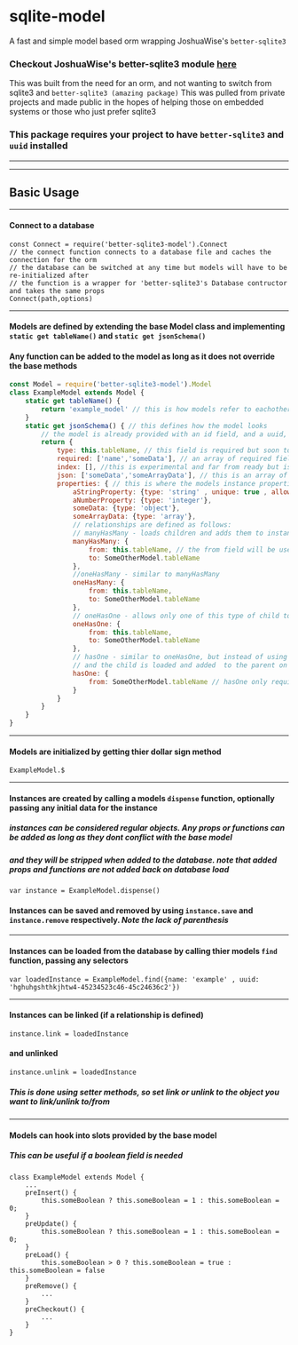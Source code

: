 # sqlite-model

A fast and simple model based orm wrapping JoshuaWise&#39;s `better-sqlite3`

### Checkout JoshuaWise&#39;s better-sqlite3 module [here](https://www.npmjs.com/package/better-sqlite3)

This was built from the need for an orm, and not wanting to switch from sqlite3 and `better-sqlite3 (amazing package)`
This was pulled from private projects and made public in the hopes of helping those on embedded systems or those who just prefer sqlite3

### This package requires your project to have `better-sqlite3` and `uuid` installed

---
---

## Basic Usage
---

#### Connect to a database

```
const Connect = require('better-sqlite3-model').Connect
// the connect function connects to a database file and caches the connection for the orm
// the database can be switched at any time but models will have to be re-initialized after
// the function is a wrapper for 'better-sqlite3's Database contructor and takes the same props
Connect(path,options)
```

---

#### Models are defined by extending the base Model class and implementing `static get tableName()` and `static get jsonSchema()`
#### Any function can be added to the model as long as it does not override the base methods

```javascript
const Model = require('better-sqlite3-model').Model
class ExampleModel extends Model {
	static get tableName() {
		return 'example_model' // this is how models refer to eachother in the database
	}
	static get jsonSchema() { // this defines how the model looks
		// the model is already provided with an id field, and a uuid, createdAt, and lastUpdated fields are added to objects automatically 
		return {
			type: this.tableName, // this field is required but soon to be deprecated
			required: ['name','someData'], // an array of required fields that an object must have before it can be saved
			index: [], //this is experimental and far from ready but is an array of fields to index in a dedicated index table for faster lookups
			json: ['someData','someArrayData'], // this is an array of fields that will be passed through JSON.parse and JSON.stringify on save and load, respectively
			properties: { // this is where the models instance properties and types are declared
				aStringProperty: {type: 'string' , unique: true , allowNull: false},
				aNumberProperty: {type: 'integer'},
				someData: {type: 'object'},
				someArrayData: {type: 'array'},
				// relationships are defined as follows:
				// manyHasMany - loads children and adds them to instance as an array indexed by the 'to' field with a 's' added. e.g. example_models
				manyHasMany: {
					from: this.tableName, // the from field will be used for complex relationships in future versions, but is required for now for future-proofing
					to: SomeOtherModel.tableName
				},
				//oneHasMany - similar to manyHasMany
				oneHasMany: {
					from: this.tableName,
					to: SomeOtherModel.tableName
				},
				// oneHasOne - allows only one of this type of child to be linked, added to the object without array and added 's'
				oneHasOne: {
					from: this.tableName,
					to: SomeOtherModel.tableName
				},
				// hasOne - similar to oneHasOne, but instead of using a lookup table for the child, the childs uuid is stored on the parent in the database,
				// and the child is loaded and added  to the parent on parent load
				hasOne: {
					from: SomeOtherModel.tableName // hasOne only requires the 'from' prop, which is the childs tableName
				}
			}
		}
	}
}
```

---

#### Models are initialized by getting thier dollar sign method
```
ExampleModel.$
```

---

#### Instances are created by calling a models `dispense` function, optionally passing any initial data for the instance
##### instances can be considered regular objects. Any props or functions can be added as long as they dont conflict with the base model
##### and they will be stripped when added to the database. note that added props and functions are not added back on database load
```
var instance = ExampleModel.dispense()
```
#### Instances can be saved and removed by using `instance.save` and `instance.remove` respectively. _Note the lack of parenthesis_

----

#### Instances can be loaded from the database by calling thier models `find` function, passing any selectors
```
var loadedInstance = ExampleModel.find({name: 'example' , uuid: 'hghuhgshthkjhtw4-45234523c46-45c24636c2'})
```
---

#### Instances can be linked (if a relationship is defined)
```
instance.link = loadedInstance
```
#### and unlinked
```
instance.unlink = loadedInstance
```
##### This is done using setter methods, so set link or unlink to the object you want to link/unlink to/from

---

#### Models can hook into slots provided by the base model
##### This can be useful if a boolean field is needed
```
class ExampleModel extends Model {
	...
	preInsert() {
		this.someBoolean ? this.someBoolean = 1 : this.someBoolean = 0;
	}
	preUpdate() {
		this.someBoolean ? this.someBoolean = 1 : this.someBoolean = 0;
	}
	preLoad() {
		this.someBoolean > 0 ? this.someBoolean = true : this.someBoolean = false
	}
	preRemove() {
		...
	}
	preCheckout() {
		...
	}
}
```